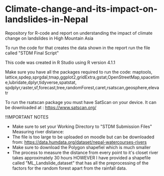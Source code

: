 # Climate-change-and-its-impact-on-landslides-in-Nepal
Repository for R-code and report on understanding the impact of climate change on landslides in High Mountain Asia 

To run the code for that creates the data shown in the report run the file called "STDM Final Script"

This code was created in R Studio using R version 4.1.1

Make sure you have all the packages required to run the code:
maptools, lattice,spdep,sprgdal,tmap,ggplot2,gridExtra,gstat,OpenStreetMap,spacetime,lubridate,dplyr,tidyverse,spatstat,
spdplyr,raster,sf,forecast,tree,randomForest,caret,rsatscan,geosphere,elevatr

To run the rsatscan package you must have SatScan on your device. It can be downloaded at :
https://www.satscan.org/


!!IMPORTANT NOTES
- Make sure to set your Working Directory to "STDM Submission Files" 
Measuring river distance:
- The file is too large to be uploaded on moodle but can be downloaded from:
https://data.humdata.org/dataset/nepal-watercourses-rivers
- Make sure to download the Polygon shapefiel which is much smaller 
- The process to measure the distance from every point to it's closet river takes approximately  30 hours 
HOWEVER I have provided a shapefile called "ML_Landslide_dataset" that has all the preprocessing of the factors for the random forest
apart from the rainfall data. 


